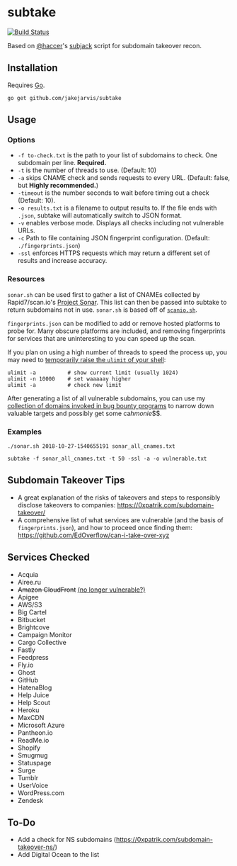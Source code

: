 # subtake

[![Build Status](https://travis-ci.org/jakejarvis/subtake.svg?branch=master)](https://travis-ci.org/jakejarvis/subtake)

Based on [@haccer](https://github.com/haccer)'s [subjack](https://github.com/haccer/subjack) script for subdomain takeover recon.

## Installation

Requires [Go](https://golang.org/dl/).

`go get github.com/jakejarvis/subtake`

## Usage

### Options

- `-f to-check.txt` is the path to your list of subdomains to check. One subdomain per line. **Required.**
- `-t` is the number of threads to use. (Default: 10)
- `-a` skips CNAME check and sends requests to every URL. (Default: false, but **Highly recommended.**) 
- `-timeout` is the number seconds to wait before timing out a check (Default: 10).
- `-o results.txt` is a filename to output results to. If the file ends with `.json`, subtake will automatically switch to JSON format.
- `-v` enables verbose mode. Displays all checks including not vulnerable URLs.
- `-c` Path to file containing JSON fingerprint configuration. (Default: `./fingerprints.json`)
- `-ssl` enforces HTTPS requests which may return a different set of results and increase accuracy.

### Resources

`sonar.sh` can be used first to gather a list of CNAMEs collected by Rapid7/scan.io's [Project Sonar](https://opendata.rapid7.com/sonar.fdns_v2/). This list can then be passed into subtake to return subdomains not in use. `sonar.sh` is based off of [`scanio.sh`](https://gist.github.com/haccer/3698ff6927fc00c8fe533fc977f850f8).

`fingerprints.json` can be modified to add or remove hosted platforms to probe for. Many obscure platforms are included, and removing fingerprints for services that are uninteresting to you can speed up the scan.

If you plan on using a high number of threads to speed the process up, you may need to [temporarily raise the `ulimit` of your shell](http://posidev.com/blog/2009/06/04/set-ulimit-parameters-on-ubuntu/):

```
ulimit -a          # show current limit (usually 1024)
ulimit -n 10000    # set waaaaay higher
ulimit -a          # check new limit
```

After generating a list of all vulnerable subdomains, you can use my [collection of domains invoked in bug bounty programs](https://github.com/jakejarvis/bounty-domains/blob/master/domains.txt) to narrow down valuable targets and possibly get some ca$h monie$$$.

### Examples

`./sonar.sh 2018-10-27-1540655191 sonar_all_cnames.txt`

`subtake -f sonar_all_cnames.txt -t 50 -ssl -a -o vulnerable.txt`

## Subdomain Takeover Tips

- A great explanation of the risks of takeovers and steps to responsibly disclose takeovers to companies: https://0xpatrik.com/subdomain-takeover/
- A comprehensive list of what services are vulnerable (and the basis of `fingerprints.json`), and how to proceed once finding them: https://github.com/EdOverflow/can-i-take-over-xyz

## Services Checked

- Acquia
- Airee.ru
- ~~Amazon CloudFront~~ [(no longer vulnerable?)](https://github.com/EdOverflow/can-i-take-over-xyz/issues/29)
- Apigee
- AWS/S3
- Big Cartel
- Bitbucket
- Brightcove
- Campaign Monitor
- Cargo Collective
- Fastly
- Feedpress
- Fly.io
- Ghost
- GitHub
- HatenaBlog
- Help Juice
- Help Scout
- Heroku
- MaxCDN
- Microsoft Azure
- Pantheon.io
- ReadMe.io
- Shopify
- Smugmug
- Statuspage
- Surge
- Tumblr
- UserVoice
- WordPress.com
- Zendesk


## To-Do

- Add a check for NS subdomains (https://0xpatrik.com/subdomain-takeover-ns/)
- Add Digital Ocean to the list 
